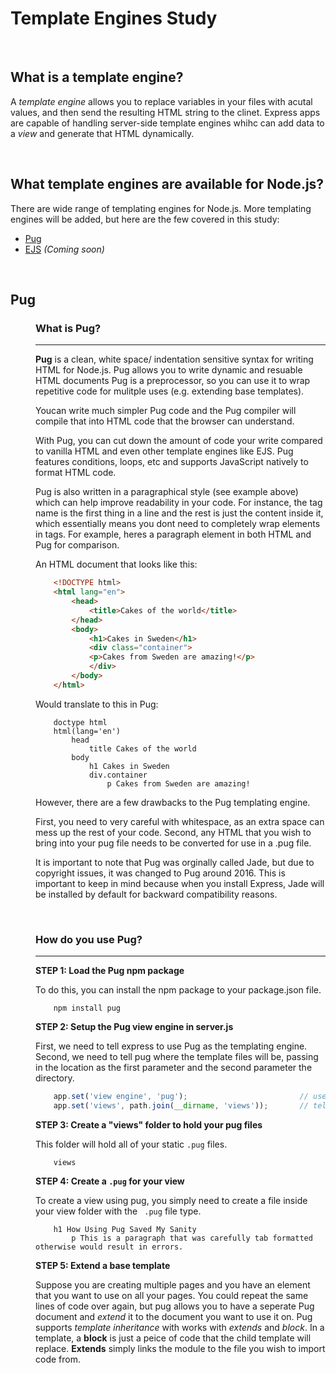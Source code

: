 # Template Engines Study

<br>

## What is a template engine?
A *template engine* allows you to replace variables in your files with acutal values, and then send the resulting HTML string to the clinet.  Express apps are capable of handling server-side template engines whihc can add data to a *view* and generate that HTML dynamically.

<br>

## What template engines are available for Node.js?
There are wide range of templating engines for Node.js. More templating engines will be added, but here are the few covered in this study:

* [Pug](#Pug)
* [EJS](#EJS) *(Coming soon)*

<br>

<dl>

## Pug

<dd>

### What is Pug?
-----------------

**Pug** is a clean, white space/ indentation sensitive syntax for writing HTML for Node.js. Pug allows you to write dynamic and resuable HTML documents Pug is a preprocessor, so you can use it to wrap repetitive code for mulitple uses (e.g. extending base templates).





 Youcan write much simpler Pug code and the Pug compiler will compile that into HTML code that the browser can understand.

With Pug, you can cut down the amount of code your write compared to vanilla HTML and even other template engines like EJS.  Pug features conditions, loops, etc and supports JavaScript natively to format HTML code. 

Pug is also written in a paragraphical style (see example above) which can help improve readability in your code. For instance, the tag name is the first thing in a line and the rest is just the content inside it, which essentially means you dont need to completely wrap elements in tags. For example, heres a paragraph element in both HTML and Pug for comparison. 

An HTML document that looks like this:
```html
    <!DOCTYPE html>  
    <html lang="en">  
        <head>
            <title>Cakes of the world</title>
        </head>
        <body>
            <h1>Cakes in Sweden</h1>
            <div class="container">
            <p>Cakes from Sweden are amazing!</p>
            </div>
        </body>
    </html>
```
Would translate to this in Pug:
```pug
    doctype html  
    html(lang='en')  
        head
            title Cakes of the world
        body
            h1 Cakes in Sweden
            div.container
                p Cakes from Sweden are amazing!
```


However, there are a few drawbacks to the Pug templating engine.  

First, you need to very careful with whitespace, as an extra space can mess up the rest of your code. Second, any HTML that you wish to bring into your pug file needs to be converted for use in a .pug file.  

It is important to note that Pug was orginally called Jade, but due to copyright issues, it was changed to Pug around 2016. This is important to keep in mind because when you install Express, Jade will be installed by default for backward compatibility reasons.

<br>

### How do you use Pug?
--------------------------
**STEP 1: Load the Pug npm package**

To do this, you can install the npm package to your package.json file.
```
    npm install pug
```

**STEP 2: Setup the Pug view engine in server.js**

First, we need to tell express to use Pug as the templating engine.
Second, we need to tell pug where the template files will be, passing in the location as the first parameter and the second parameter the directory.
```JavaScript
    app.set('view engine', 'pug');                         // use pug as the template engine.  
    app.set('views', path.join(__dirname, 'views'));       // tell pug where the template files will be.
```

**STEP 3: Create a "views" folder to hold your pug files**

This folder will hold all of your static ```.pug``` files.
```
    views
```

**STEP 4: Create a ```.pug``` for your view**

To create a view using pug, you simply need to create a file inside your view folder with the ``` .pug``` file type.
```pug
    h1 How Using Pug Saved My Sanity
        p This is a paragraph that was carefully tab formatted otherwise would result in errors.
```

**STEP 5: Extend a base template**

Suppose you are creating multiple pages and you have an element that you want to use on all your pages.  You could repeat the same lines of code over again, but pug allows you to have a seperate Pug document and *extend* it to the document you want to use it on.  Pug supports *template inheritance* with works with *extends* and *block*.  In a template, a **block** is just a peice of code that the child template will replace. **Extends** simply links the module to the file you wish to import code from.

</dd>



